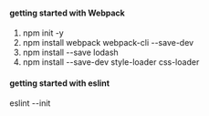
#### getting started with Webpack
1. npm init -y
2. npm install webpack webpack-cli --save-dev
3. npm install --save lodash
4. npm install --save-dev style-loader css-loader


#### getting started with eslint
eslint --init

